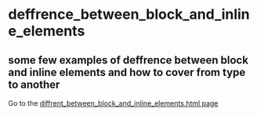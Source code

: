 # deffrence_between_block_and_inline_elements
## some few examples of deffrence between block and inline elements and how to cover from type to another
Go to the [diffrent_between_block_and_inline_elements.html page](https://mohamedessam37.github.io/block_and_inline_elements/)

